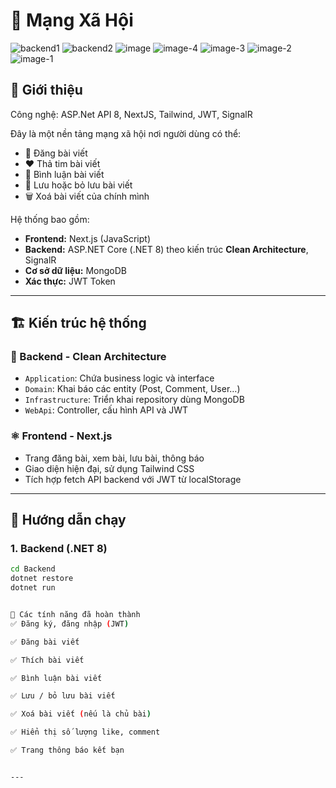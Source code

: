 # 🧠 Mạng Xã Hội
![backend1](https://github.com/user-attachments/assets/c3e59856-b3f3-460c-b6f1-0667bbac1963)
![backend2](https://github.com/user-attachments/assets/83c21ad4-fb9e-495e-a4b1-39d16d4f27b2)
![image](https://github.com/user-attachments/assets/8cd45151-8424-43b4-9428-61b6790eebca)
![image-4](https://github.com/user-attachments/assets/8b176c32-9815-42a0-bdb8-2e3b96d919c9)
![image-3](https://github.com/user-attachments/assets/e33200f5-5fbe-4f8a-93ac-5a6246b7beda)
![image-2](https://github.com/user-attachments/assets/554f17ea-aa25-44a9-b60c-ff101ab853df)
![image-1](https://github.com/user-attachments/assets/6597d06b-a61e-4e34-861d-9cc16208604a)



## 📌 Giới thiệu
Công nghệ: ASP.Net API 8, NextJS, Tailwind, JWT, SignalR

Đây là một nền tảng mạng xã hội nơi người dùng có thể:
- 📝 Đăng bài viết
- ❤️ Thả tim bài viết
- 💬 Bình luận bài viết
- 📌 Lưu hoặc bỏ lưu bài viết
- 🗑️ Xoá bài viết của chính mình



Hệ thống bao gồm:

- **Frontend:** Next.js (JavaScript)
- **Backend:** ASP.NET Core (.NET 8) theo kiến trúc **Clean Architecture**, SignalR
- **Cơ sở dữ liệu:** MongoDB
- **Xác thực:** JWT Token
---

## 🏗️ Kiến trúc hệ thống

### 📁 Backend - Clean Architecture
- `Application`: Chứa business logic và interface
- `Domain`: Khai báo các entity (Post, Comment, User…)
- `Infrastructure`: Triển khai repository dùng MongoDB
- `WebApi`: Controller, cấu hình API và JWT

### ⚛️ Frontend - Next.js
- Trang đăng bài, xem bài, lưu bài, thông báo
- Giao diện hiện đại, sử dụng Tailwind CSS
- Tích hợp fetch API backend với JWT từ localStorage

---

## 🚀 Hướng dẫn chạy

### 1. Backend (.NET 8)

```bash
cd Backend
dotnet restore
dotnet run


📌 Các tính năng đã hoàn thành
✅ Đăng ký, đăng nhập (JWT)

✅ Đăng bài viết

✅ Thích bài viết

✅ Bình luận bài viết

✅ Lưu / bỏ lưu bài viết

✅ Xoá bài viết (nếu là chủ bài)

✅ Hiển thị số lượng like, comment

✅ Trang thông báo kết bạn


---
  


